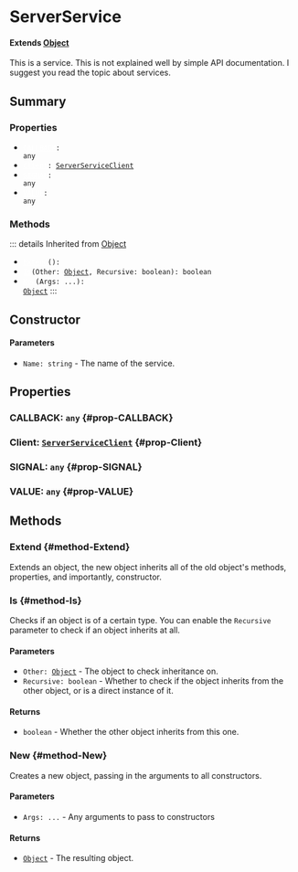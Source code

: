 # ServerService
#### Extends [Object](./Object)
This is a service. This is not explained well
by simple API documentation. I suggest you read the topic about
services.

## Summary
### Properties
- <code><a style="color:white" href="#prop-CALLBACK">CALLBACK</a>: any</code>
- <code><a style="color:white" href="#prop-Client">Client</a>: [ServerServiceClient](/api/serverserviceclient)</code>
- <code><a style="color:white" href="#prop-SIGNAL">SIGNAL</a>: any</code>
- <code><a style="color:white" href="#prop-VALUE">VALUE</a>: any</code>
### Methods
::: details Inherited from [Object](./Object)
- <code><a style="color:white" href="#method-Extend">Extend</a>(): </code>
- <code><a style="color:white" href="#method-Is">Is</a>(Other: [Object](/api/object), Recursive: boolean): boolean</code>
- <code><a style="color:white" href="#method-New">New</a>(Args: ...): [Object](/api/object)</code>
:::
## Constructor

#### Parameters
- <code>Name: string</code> - The name of the service.
## Properties
### CALLBACK: <code>any</code> {#prop-CALLBACK}

### Client: <code>[ServerServiceClient](/api/serverserviceclient)</code> {#prop-Client}

### SIGNAL: <code>any</code> {#prop-SIGNAL}

### VALUE: <code>any</code> {#prop-VALUE}

## Methods
### Extend {#method-Extend}
Extends an object, the new object inherits all of the old object's
methods, properties, and importantly, constructor.

### Is {#method-Is}
Checks if an object is of a certain type. You can enable the
`Recursive` parameter to check if an object inherits at all.

#### Parameters
- <code>Other: [Object](/api/object)</code> - The object to check inheritance on.
- <code>Recursive: boolean</code> - Whether to check if the object inherits from the other object, or is a direct instance of it.
#### Returns
- <code>boolean</code> - Whether the other object inherits from this one.
### New {#method-New}
Creates a new object, passing in the arguments to all constructors.

#### Parameters
- <code>Args: ...</code> - Any arguments to pass to constructors
#### Returns
- <code>[Object](/api/object)</code> - The resulting object.
